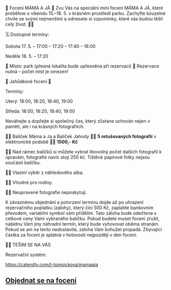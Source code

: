 

📸 Focení MÁMA A JÁ 📸
Zvu Vás na speciální mini focení MÁMA A JÁ, které proběhne o víkendu 15.–18. 5. v krásném prostředí parku. Zachyťte kouzelné chvíle se svými nejmenšími a odnesete si vzpomínky, které vás budou těšit celý život. 🌿💛

🗓 Dostupné termíny:

Sobota 17. 5.
– 17:00
– 17:20
– 17:40
– 18:00

Neděle 18. 5.
– 17:20

📍 Místo: park (přesná lokalita bude upřesněna při rezervaci)
📌 Rezervace nutná – počet míst je omezen!

📸 Jahůdkové focení 📸

Termíny: 

Uterý: 18:00, 18:20, 18:40, 19:00

Středa: 18:00, 18:20, 18:40, 19:00

Neváhejte a dopřejte si společný čas, který zůstane uchován nejen v paměti, ale i na krásných fotografiích.

  🌿💛 Balíček Máma a Ja a Balíček Jahody 🌿💛 **5 retušovaných fotografií** v elektronické podobě 🌿💛 **1500,- Kč**
  
  🌿💛 Nad rámec balíčků si můžete vybrat libovolný počet dalších fotografií k úpravám, fotografie navíc stojí 250 kč. Tištěné papírové fotky nejsou součástí balíčku.
  
  🌿💛 Vlastní výběr z náhledového alba.
  
  🌿💛 Vhodné pro rodiny.

  🌿💛 Neupravené fotografie neposkytují.
  

K závaznému objednání a potvrzení termínu dojde až po uhrazení rezervačního poplatku (zálohy), který činí 500 Kč, zaplatíte bankovním převodem, variabilní symbol vám přidělím. Tato záloha bude odečtena s celkové ceny Vámi vybraného balíčku. Pokud budete muset foceni zrušit, nabídnu Vám jiny náhradní termín, který bude vyhovovat oběma stranám. Pokud se ani na tento nedostavíte, záloha Vám bohužel propadá. Zbývající částka za focení je splatná v hotovosti nejpozději v den focení.

🌿💛 TEŠIM SE NA VÁS

Rezervační systém:

https://calendly.com/t-tomsickova/mamaaja

 
## [**Objednat se na focení**](/contact) 
